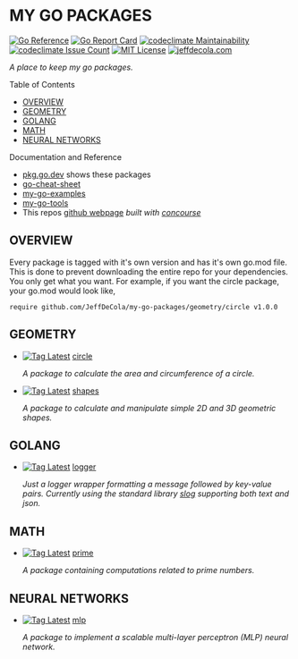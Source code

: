 # MY GO PACKAGES

[![Go Reference](https://pkg.go.dev/badge/github.com/JeffDeCola/my-go-packages.svg)](https://pkg.go.dev/github.com/JeffDeCola/my-go-packages)
[![Go Report Card](https://goreportcard.com/badge/github.com/JeffDeCola/my-go-packages)](https://goreportcard.com/report/github.com/JeffDeCola/my-go-packages)
[![codeclimate Maintainability](https://api.codeclimate.com/v1/badges/429352c4ab8e00602452/maintainability)](https://codeclimate.com/github/JeffDeCola/my-go-packages/maintainability)
[![codeclimate Issue Count](https://codeclimate.com/github/JeffDeCola/my-go-packages/badges/issue_count.svg)](https://codeclimate.com/github/JeffDeCola/my-go-packages/issues)
[![MIT License](https://img.shields.io/:license-mit-blue.svg)](https://jeffdecola.mit-license.org)
[![jeffdecola.com](https://img.shields.io/badge/website-jeffdecola.com-blue)](https://jeffdecola.com)

_A place to keep my go packages._

Table of Contents

* [OVERVIEW](https://github.com/JeffDeCola/my-go-packages#overview)
* [GEOMETRY](https://github.com/JeffDeCola/my-go-packages#geometry)
* [GOLANG](https://github.com/JeffDeCola/my-go-packages#golang)
* [MATH](https://github.com/JeffDeCola/my-go-packages#math)
* [NEURAL NETWORKS](https://github.com/JeffDeCola/my-go-packages#neural-networks)

Documentation and Reference

* [pkg.go.dev](https://pkg.go.dev/github.com/JeffDeCola/my-go-packages)
  shows these packages
* [go-cheat-sheet](https://github.com/JeffDeCola/my-cheat-sheets/tree/master/software/development/languages/go-cheat-sheet)
* [my-go-examples](https://github.com/JeffDeCola/my-go-examples)
* [my-go-tools](https://github.com/JeffDeCola/my-go-tools)
* This repos
  [github webpage](https://jeffdecola.github.io/my-go-packages/)
  _built with
  [concourse](https://github.com/JeffDeCola/my-go-packages/blob/master/ci-README.md)_

## OVERVIEW

Every package is tagged with it's own version and has it's
own go.mod file. This is done to prevent downloading the entire repo for
your dependencies. You only get what you want.
For example, if you want the circle package, your go.mod would look like,

```text
require github.com/JeffDeCola/my-go-packages/geometry/circle v1.0.0
```

## GEOMETRY

* [![Tag Latest](https://img.shields.io/badge/v0.0.1-blue)](https://github.com/JeffDeCola/my-go-packages/releases/tag/geometry/circle/v0.0.1)
  [circle](https://github.com/JeffDeCola/my-go-packages/tree/master/geometry/circle)

  _A package to calculate the area and circumference of a circle._

* [![Tag Latest](https://img.shields.io/badge/v0.0.1-blue)](https://github.com/JeffDeCola/my-go-packages/releases/tag/geometry/shapes/v0.0.1)
  [shapes](https://github.com/JeffDeCola/my-go-packages/tree/master/geometry/shapes)

  _A package to calculate and manipulate simple 2D and 3D geometric shapes._

## GOLANG

* [![Tag Latest](https://img.shields.io/badge/v0.1.0-blue)](https://github.com/JeffDeCola/my-go-packages/releases/tag/golang/logger/v0.1.0)
  [logger](https://github.com/JeffDeCola/my-go-packages/tree/master/golang/logger)

  _Just a logger wrapper formatting a message followed
  by key-value pairs.
  Currently using the standard library
  [slog](https://pkg.go.dev/log/slog)
  supporting both text and json._

## MATH

* [![Tag Latest](https://img.shields.io/badge/v0.0.1-blue)](https://github.com/JeffDeCola/my-go-packages/releases/tag/math/prime/v0.0.1)
  [prime](https://github.com/JeffDeCola/my-go-packages/tree/master/math/prime)

  _A package containing computations related to prime numbers._

## NEURAL NETWORKS

* [![Tag Latest](https://img.shields.io/badge/v0.0.1-blue)](https://github.com/JeffDeCola/my-go-packages/releases/tag/neural-networks/mlp/v0.0.1)
  [mlp](https://github.com/JeffDeCola/my-go-packages/tree/master/neural-networks/mlp)

  _A package to implement a scalable multi-layer
  perceptron (MLP) neural network._
